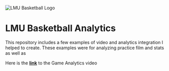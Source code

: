 ![LMU Basketball Logo](https://github.com/bengerbs/LMU_Basketball_Analytics/assets/123483802/352ccd3f-716f-43ab-9192-3cb23a77e2ab)

# LMU Basketball Analytics

This repository includes a few examples of video and analytics integration I helped to create. These examples were for analyzing practice film and stats as well as 

Here is the [**link**](https://www.dropbox.com/scl/fi/u0qiq003uroxwgrrhvo5t/Game-Analytics.mp4?rlkey=luv51eob4xyk8agkql2iocxcj&st=u9kjqcts&dl=0) to the Game Analytics video
